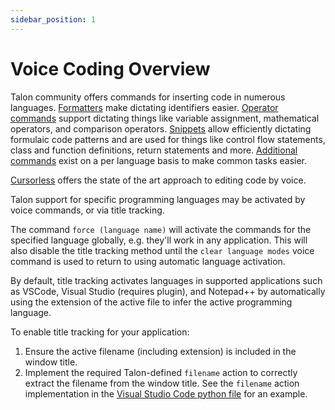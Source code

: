 ```yaml
---
sidebar_position: 1
---
```


# Voice Coding Overview

Talon community offers commands for inserting code in numerous languages. [Formatters](formatters.md) make dictating identifiers easier. [Operator commands](operators.md) support dictating things like variable assignment, mathematical operators, and comparison operators. [Snippets](snippets.md) allow efficiently dictating formulaic code patterns and are used for things like control flow statements, class and function definitions, return statements and more. [Additional commands](language-specific.md) exist on a per language basis to make common tasks easier.

[Cursorless](https://www.cursorless.org/docs/user/installation/) offers the state of the art approach to editing code by voice.

Talon support for specific programming languages may be activated by voice commands, or via title tracking.

The command `force (language name)` will activate the commands for the specified language globally, e.g. they'll work in any application. This will also disable the title tracking method until the `clear language modes` voice command is used to return to using automatic language activation.

By default, title tracking activates languages in supported applications such as VSCode, Visual Studio (requires plugin), and Notepad++ by automatically using the extension of the active file to infer the active programming language.

To enable title tracking for your application:

1. Ensure the active filename (including extension) is included in the window title.
2. Implement the required Talon-defined `filename` action to correctly extract the filename from the window title. See the `filename` action implementation in the [Visual Studio Code python file](https://github.com/talonhub/community/blob/main/apps/vscode/vscode.py) for an example.
